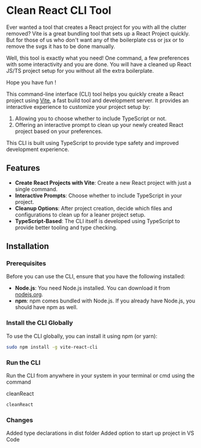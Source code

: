 # Clean React CLI Tool

Ever wanted a tool that creates a React project for you with all the clutter removed?
Vite is a great bundling tool that sets up a React Project quickly.
But for those of us who don't want any of the boilerplate css or jsx or to remove the svgs it has to be done manually.

Well, this tool is exactly what you need!
One command, a few preferences with some interactivity and you are done.
You will have a cleaned up React JS/TS project setup for you without all the extra boilerplate.

Hope you have fun !

This command-line interface (CLI) tool helps you quickly create a React project using [Vite](https://vitejs.dev/), a fast build tool and development server. It provides an interactive experience to customize your project setup by:

1. Allowing you to choose whether to include TypeScript or not.
2. Offering an interactive prompt to clean up your newly created React project based on your preferences.

This CLI is built using TypeScript to provide type safety and improved development experience.

## Features

- **Create React Projects with Vite**: Create a new React project with just a single command.
- **Interactive Prompts**: Choose whether to include TypeScript in your project.
- **Cleanup Options**: After project creation, decide which files and configurations to clean up for a leaner project setup.
- **TypeScript-Based**: The CLI itself is developed using TypeScript to provide better tooling and type checking.

## Installation

### Prerequisites

Before you can use the CLI, ensure that you have the following installed:

- **Node.js**: You need Node.js installed. You can download it from [nodejs.org](https://nodejs.org/).
- **npm**: npm comes bundled with Node.js. If you already have Node.js, you should have npm as well.

### Install the CLI Globally

To use the CLI globally, you can install it using npm (or yarn):

```bash
sudo npm install -g vite-react-cli

```

### Run the CLI

Run the CLI from anywhere in your system in your terminal or cmd using the command

cleanReact

```bash
cleanReact

```

### Changes

Added type declarations in dist folder
Added option to start up project in VS Code
